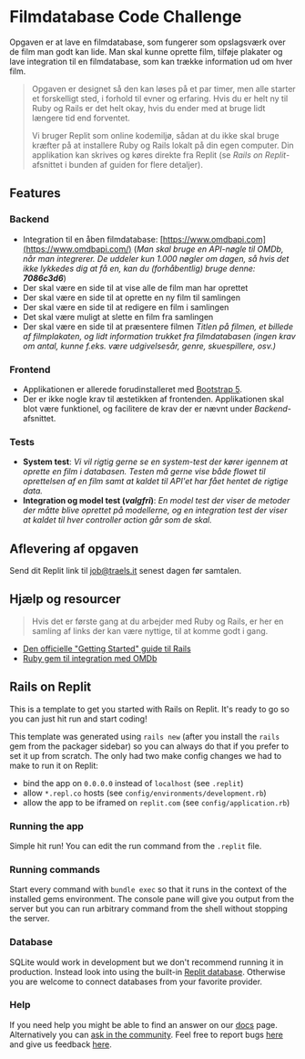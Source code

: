 # Filmdatabase Code Challenge

Opgaven er at lave en filmdatabase, som fungerer som opslagsværk over de film man godt kan lide. Man skal kunne oprette film, tilføje plakater og lave integration til en filmdatabase, som kan trække information ud om hver film.

> Opgaven er designet så den kan løses på et par timer, men alle starter et forskelligt sted, i forhold til evner og erfaring. Hvis du er helt ny til Ruby og Rails er det helt okay, hvis du ender med at bruge lidt længere tid end forventet.
> 
> Vi bruger Replit som online kodemiljø, sådan at du ikke skal bruge kræfter på at installere Ruby og Rails lokalt på din egen computer. Din applikation kan skrives og køres direkte fra Replit (se _Rails on Replit_-afsnittet i bunden af guiden for flere detaljer).

## Features

### Backend
- Integration til en åben filmdatabase: [https://www.omdbapi.com](https://www.omdbapi.com/) (_Man skal bruge en API-nøgle til OMDb, når man integrerer. De uddeler kun 1.000 nøgler om dagen, så hvis det ikke lykkedes dig at få en, kan du (forhåbentlig) bruge denne: **7086c3d6**_)
- Der skal være en side til at vise alle de film man har oprettet
- Der skal være en side til at oprette en ny film til samlingen
- Der skal være en side til at redigere en film i samlingen
- Det skal være muligt at slette en film fra samlingen
- Der skal være en side til at præsentere filmen
*Titlen på filmen, et billede af filmplakaten, og lidt information trukket fra filmdatabasen (ingen krav om antal, kunne f.eks. være udgivelsesår, genre, skuespillere, osv.)*

### Frontend
- Applikationen er allerede forudinstalleret med [Bootstrap 5](https://getbootstrap.com/docs/5.1/getting-started/introduction/).
- Der er ikke nogle krav til æstetikken af frontenden. Applikationen skal blot være funktionel, og facilitere de krav der er nævnt under _Backend_-afsnittet.

### Tests
- **System test**:
*Vi vil rigtig gerne se en system-test der kører igennem at oprette en film i databasen. Testen må gerne vise både flowet til oprettelsen af en film samt at kaldet til API'et har fået hentet de rigtige data.*
- **Integration og model test (*valgfri*)**:
*En model test der viser de metoder der måtte blive oprettet på modellerne, og en integration test der viser at kaldet til hver controller action går som de skal.*

## Aflevering af opgaven
Send dit Replit link til job@traels.it senest dagen før samtalen.

## Hjælp og resourcer
> Hvis det er første gang at du arbejder med Ruby og Rails, er her en samling af links der kan være nyttige, til at komme godt i gang.

* [Den officielle "Getting Started" guide til Rails](https://guides.rubyonrails.org/getting_started.html)
* [Ruby gem til integration med OMDb](https://github.com/nikkypx/omdb-api)

## Rails on Replit

This is a template to get you started with Rails on Replit. It's ready to go so you can just hit run and start coding!

This template was generated using `rails new` (after you install the `rails` gem from the packager sidebar) so you can always do that if you prefer to set it up from scratch. The only had two make config changes we had to make to run it on Replit:

- bind the app on `0.0.0.0` instead of `localhost` (see `.replit`)
- allow `*.repl.co` hosts (see `config/environments/development.rb`)
- allow the app to be iframed on `replit.com` (see `config/application.rb`)

### Running the app

Simple hit run! You can edit the run command from the `.replit` file.

### Running commands

Start every command with `bundle exec` so that it runs in the context of the installed gems environment. The console pane will give you output from the server but you can run arbitrary command from the shell without stopping the server.

### Database

SQLite would work in development but we don't recommend running it in production. Instead look into using the built-in [Replit database](http://docs.replit.com/misc/database). Otherwise you are welcome to connect databases from your favorite provider. 

### Help

If you need help you might be able to find an answer on our [docs](https://docs.replit.com) page. Alternatively you can [ask in the community](https://replit.com/talk/ask). Feel free to report bugs [here](https://replit.com/bugs) and give us feedback [here](https://Replit/feedback).
